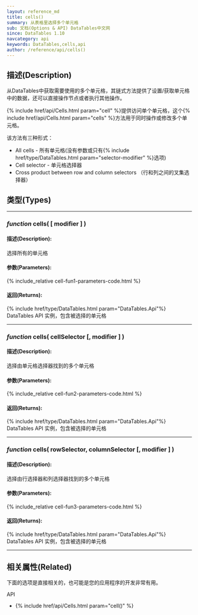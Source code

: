 ```yaml
---
layout: reference_md
title: cells()
summary: 从表格里选择多个单元格
sub: 文档(Options & API) DataTables中文网
since: DataTables 1.10
navcategory: api
keywords: DataTables,cells,api
author: /reference/api/cells()
---
```


## 描述(Description)
从DataTables中获取需要使用的多个单元格，其链式方法提供了设置/获取单元格中的数据，还可以直接操作节点或者执行其他操作。

{% include href/api/Cells.html param="cell" %}提供访问单个单元格，这个{% include href/api/Cells.html param="cells" %}方法用于同时操作或修改多个单元格。

该方法有三种形式：

- All cells - 所有单元格(没有参数或只有{% include href/type/DataTables.html param="selector-modifier" %}选项) 
- Cell selector - 单元格选择器
- Cross product between row and column selectors （行和列之间的叉集选择器）


## 类型(Types)

---

### _function_ **cells( [ modifier ] )**

#### 描述(Description):

选择所有的单元格

#### 参数(Parameters):
{% include_relative cell-fun1-parameters-code.html %}

#### 返回(Returns):
{% include href/type/DataTables.html param="DataTables.Api"%}
DataTables API 实例，包含被选择的单元格


---

### _function_ **cells( cellSelector [, modifier ] )**

#### 描述(Description):

选择由单元格选择器找到的多个单元格

#### 参数(Parameters):
{% include_relative cell-fun2-parameters-code.html %}

#### 返回(Returns):
{% include href/type/DataTables.html param="DataTables.Api"%}
DataTables API 实例，包含被选择的单元格


---

### _function_ **cells( rowSelector, columnSelector [, modifier ] )**

#### 描述(Description):

选择由行选择器和列选择器找到的多个单元格

#### 参数(Parameters):
{% include_relative cell-fun3-parameters-code.html %}

#### 返回(Returns):
{% include href/type/DataTables.html param="DataTables.Api"%}
DataTables API 实例，包含被选择的单元格

---



## 相关属性(Related)
下面的选项是直接相关的，也可能是您的应用程序的开发非常有用。

API

- {% include href/api/Cells.html param="cell()" %}

